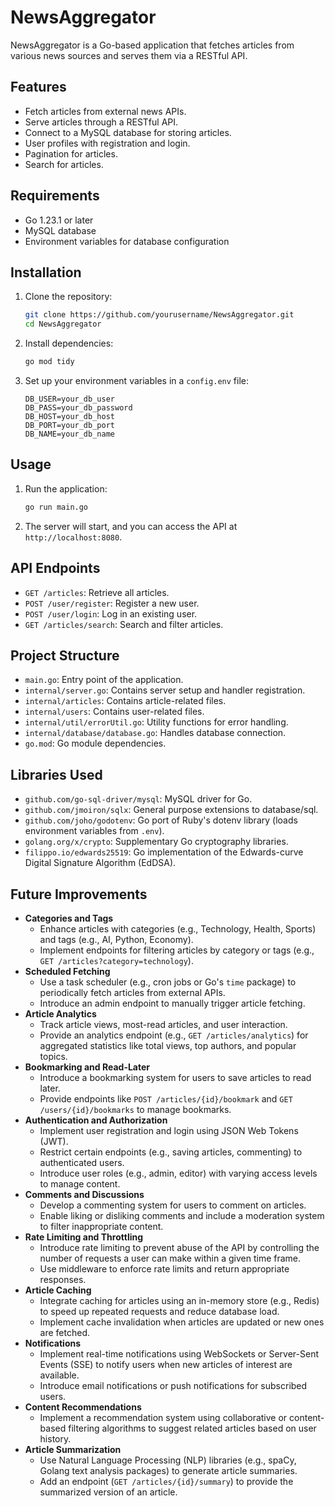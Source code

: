 # NewsAggregator

NewsAggregator is a Go-based application that fetches articles from various news sources and serves them via a RESTful API.

## Features

- Fetch articles from external news APIs.
- Serve articles through a RESTful API.
- Connect to a MySQL database for storing articles.
- User profiles with registration and login.
- Pagination for articles.
- Search for articles.

## Requirements

- Go 1.23.1 or later
- MySQL database
- Environment variables for database configuration

## Installation

1. Clone the repository:
    ```sh
    git clone https://github.com/yourusername/NewsAggregator.git
    cd NewsAggregator
    ```

2. Install dependencies:
    ```sh
    go mod tidy
    ```

3. Set up your environment variables in a `config.env` file:
    ```env
    DB_USER=your_db_user
    DB_PASS=your_db_password
    DB_HOST=your_db_host
    DB_PORT=your_db_port
    DB_NAME=your_db_name
    ```

## Usage

1. Run the application:
    ```sh
    go run main.go
    ```

2. The server will start, and you can access the API at `http://localhost:8080`.

## API Endpoints

- `GET /articles`: Retrieve all articles.
- `POST /user/register`: Register a new user.
- `POST /user/login`: Log in an existing user.
- `GET /articles/search`: Search and filter articles.

## Project Structure

- `main.go`: Entry point of the application.
- `internal/server.go`: Contains server setup and handler registration.
- `internal/articles`: Contains article-related files.
- `internal/users`: Contains user-related files.
- `internal/util/errorUtil.go`: Utility functions for error handling.
- `internal/database/database.go`: Handles database connection.
- `go.mod`: Go module dependencies.

## Libraries Used

- `github.com/go-sql-driver/mysql`: MySQL driver for Go.
- `github.com/jmoiron/sqlx`: General purpose extensions to database/sql.
- `github.com/joho/godotenv`: Go port of Ruby's dotenv library (loads environment variables from `.env`).
- `golang.org/x/crypto`: Supplementary Go cryptography libraries.
- `filippo.io/edwards25519`: Go implementation of the Edwards-curve Digital Signature Algorithm (EdDSA).

## Future Improvements

- **Categories and Tags**
    - Enhance articles with categories (e.g., Technology, Health, Sports) and tags (e.g., AI, Python, Economy).
    - Implement endpoints for filtering articles by category or tags (e.g., `GET /articles?category=technology`).
- **Scheduled Fetching**
    - Use a task scheduler (e.g., cron jobs or Go's `time` package) to periodically fetch articles from external APIs.
    - Introduce an admin endpoint to manually trigger article fetching.
- **Article Analytics**
    - Track article views, most-read articles, and user interaction.
    - Provide an analytics endpoint (e.g., `GET /articles/analytics`) for aggregated statistics like total views, top authors, and popular topics.
- **Bookmarking and Read-Later**
    - Introduce a bookmarking system for users to save articles to read later.
    - Provide endpoints like `POST /articles/{id}/bookmark` and `GET /users/{id}/bookmarks` to manage bookmarks.
- **Authentication and Authorization**
    - Implement user registration and login using JSON Web Tokens (JWT).
    - Restrict certain endpoints (e.g., saving articles, commenting) to authenticated users.
    - Introduce user roles (e.g., admin, editor) with varying access levels to manage content.
- **Comments and Discussions**
    - Develop a commenting system for users to comment on articles.
    - Enable liking or disliking comments and include a moderation system to filter inappropriate content.
- **Rate Limiting and Throttling**
    - Introduce rate limiting to prevent abuse of the API by controlling the number of requests a user can make within a given time frame.
    - Use middleware to enforce rate limits and return appropriate responses.
- **Article Caching**
    - Integrate caching for articles using an in-memory store (e.g., Redis) to speed up repeated requests and reduce database load.
    - Implement cache invalidation when articles are updated or new ones are fetched.
- **Notifications**
    - Implement real-time notifications using WebSockets or Server-Sent Events (SSE) to notify users when new articles of interest are available.
    - Introduce email notifications or push notifications for subscribed users.
- **Content Recommendations**
    - Implement a recommendation system using collaborative or content-based filtering algorithms to suggest related articles based on user history.
- **Article Summarization**
    - Use Natural Language Processing (NLP) libraries (e.g., spaCy, Golang text analysis packages) to generate article summaries.
    - Add an endpoint (`GET /articles/{id}/summary`) to provide the summarized version of an article.